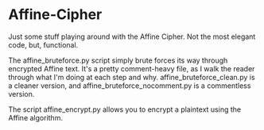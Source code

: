 # Affine-Cipher
Just some stuff playing around with the Affine Cipher. Not the most elegant code, but, functional.

The affine_bruteforce.py script simply brute forces its way through encrypted Affine text. It's a pretty comment-heavy file, as I walk the reader through what I'm doing at each step and why. affine_bruteforce_clean.py is a cleaner version, and affine_bruteforce_nocomment.py is a commentless version. 

The script affine_encrypt.py allows you to encrypt a plaintext using the Affine algorithm.
